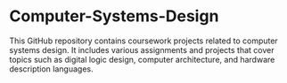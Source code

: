 # Computer-Systems-Design
This GitHub repository contains coursework projects related to computer systems design. It includes various assignments and projects that cover topics such as digital logic design, computer architecture, and hardware description languages. 
